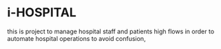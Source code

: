 # i-HOSPITAL
this is project to manage hospital staff and patients high flows in order to automate hospital operations to avoid confusion,
